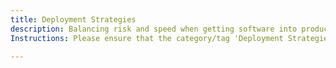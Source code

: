 ```yaml
---
title: Deployment Strategies
description: Balancing risk and speed when getting software into production.
Instructions: Please ensure that the category/tag 'Deployment Strategies' is only applied to content specifically related to balancing risk and speed when getting software into production.

---
```


